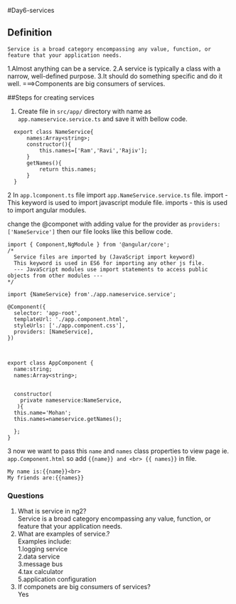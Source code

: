 #Day6-services

## Definition 
`Service is a broad category encompassing any value, function, or feature that your application needs.`

1.Almost anything can be a service. 
2.A service is typically a class with a narrow, well-defined purpose. 
3.It should do something specific and do it well.
===>Components are big consumers of services.

##Steps for creating services

1.  Create file in `src/app/` directory with name as `app.nameservice.service.ts` and 
save it with bellow code.
```
  export class NameService{
      names:Array<string>;
      constructor(){
          this.names=['Ram','Ravi','Rajiv'];
      }
      getNames(){
          return this.names;
      }
  }

```

2 In `app.lcomponent.ts` file import `app.NameService.service.ts` file.
import  - This keyword is used to import javascript module file.
imports - this is used to import angular modules.

change the @componet with adding value for the provider as `providers:['NameService']`
then our file looks like this bellow code.
```
import { Component,NgModule } from '@angular/core';
/*
  Service files are imported by (JavaScript import keyword)
  This keyword is used in ES6 for importing any other js file.
  --- JavaScript modules use import statements to access public objects from other modules ---
*/

import {NameService} from'./app.nameservice.service';

@Component({
  selector: 'app-root',
  templateUrl: './app.component.html',
  styleUrls: ['./app.component.css'],
  providers: [NameService],
})



export class AppComponent {
  name:string;
  names:Array<string>;  


  constructor(
    private nameservice:NameService,
   ){
  this.name='Mohan';
  this.names=nameservice.getNames();

  };
}
```

3 now we want to pass this `name` and `names` class properties to view page
ie. `app.Component.html` so add `{{name}} and <br> {{ names}}` in file.

```
My name is:{{name}}<br>
My friends are:{{names}}
```





### Questions
<ol>
  <li>What is service in ng2?</li>
  <span>Service is a broad category encompassing any value, function, or feature that your application needs.</span>
  
  <li>What are examples of service.?</li>
  Examples include:
<div>
1.logging service <br>
2.data service<br>
3.message bus<br>
4.tax calculator<br>
5.application configuration<br>
</div>
  <li>If componets are big consumers of services?</li>Yes
</ol>